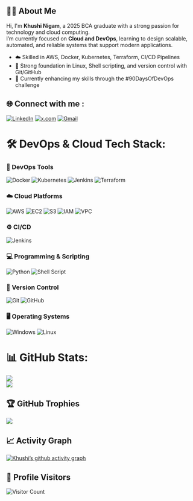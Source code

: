<!--
**khushiNgm/khushiNgm** is a ✨ _special_ ✨ repository because its `README.md` (this file) appears on your GitHub profile.

Here are some ideas to get you started:

- 🔭 I’m currently working on ...
- 🌱 I’m currently learning ...
- 👯 I’m looking to collaborate on ...
- 🤔 I’m looking for help with ...
- 💬 Ask me about ...
- 📫 How to reach me: ...
- 😄 Pronouns: ...
- ⚡ Fun fact: ...
-->

## 👩‍💻 About Me

Hi, I'm **Khushi Nigam**, a 2025 BCA graduate with a strong passion for technology and cloud computing.  
I’m currently focused on **Cloud and DevOps**, learning to design scalable, automated, and reliable systems that support modern applications.  

- ☁️ Skilled in AWS, Docker, Kubernetes, Terraform, CI/CD Pipelines  
- 📌 Strong foundation in Linux, Shell scripting, and version control with Git/GitHub  
- 🌱 Currently enhancing my skills through the #90DaysOfDevOps challenge  


## 🌐 Connect with me :
[![LinkedIn](https://img.shields.io/badge/LinkedIn-%230077B5.svg?logo=linkedin&logoColor=white)](https://linkedin.com/in/https://linkedin.com/in/khushi-nigam-635763272/) [![x.com](https://img.shields.io/badge/x.com-%23000000.svg?logo=x.com&logoColor=white)](https://x.com/khushi_nigam04) [![Gmail](https://img.shields.io/badge/Gmail-D14836?logo=gmail&logoColor=white&style=for-the-badge)](mailto:nigamkhushi731@gmail.com)

# 🛠️ DevOps & Cloud Tech Stack:

### 🚀 DevOps Tools  
![Docker](https://img.shields.io/badge/Docker-%230db7ed.svg?style=for-the-badge&logo=docker&logoColor=white)  ![Kubernetes](https://img.shields.io/badge/Kubernetes-326ce5.svg?style=for-the-badge&logo=kubernetes&logoColor=white)  ![Jenkins](https://img.shields.io/badge/Jenkins-D24939.svg?style=for-the-badge&logo=jenkins&logoColor=white)  ![Terraform](https://img.shields.io/badge/Terraform-844FBA.svg?style=for-the-badge&logo=terraform&logoColor=white)  

### ☁️ Cloud Platforms  
![AWS](https://img.shields.io/badge/AWS-%23FF9900.svg?style=for-the-badge&logo=amazon-aws&logoColor=white)  ![EC2](https://img.shields.io/badge/Amazon%20EC2-FF9900.svg?style=for-the-badge&logo=amazon-ec2&logoColor=white)  ![S3](https://img.shields.io/badge/Amazon%20S3-569A31.svg?style=for-the-badge&logo=amazon-s3&logoColor=white)  ![IAM](https://img.shields.io/badge/AWS%20IAM-FF9900.svg?style=for-the-badge&logo=amazonaws&logoColor=white)  ![VPC](https://img.shields.io/badge/AWS%20VPC-232F3E.svg?style=for-the-badge&logo=amazonaws&logoColor=white)  

### ⚙️ CI/CD  
![Jenkins](https://img.shields.io/badge/Jenkins-D24939.svg?style=for-the-badge&logo=jenkins&logoColor=white)  

### 💻 Programming & Scripting  
![Python](https://img.shields.io/badge/Python-3776AB.svg?style=for-the-badge&logo=python&logoColor=white)  ![Shell Script](https://img.shields.io/badge/Shell_Script-121011.svg?style=for-the-badge&logo=gnu-bash&logoColor=white)  

### 📂 Version Control  
![Git](https://img.shields.io/badge/Git-F05032.svg?style=for-the-badge&logo=git&logoColor=white)  ![GitHub](https://img.shields.io/badge/GitHub-181717.svg?style=for-the-badge&logo=github&logoColor=white)  

### 🖥️ Operating Systems  
![Windows](https://img.shields.io/badge/Windows-0078D6.svg?style=for-the-badge&logo=windows&logoColor=white)  ![Linux](https://img.shields.io/badge/Linux-FCC624.svg?style=for-the-badge&logo=linux&logoColor=black)  

# 📊 GitHub Stats:
![](https://github-readme-streak-stats.herokuapp.com/?user=khushiNgm&theme=midnight-purple&hide_border=false)<br/>
![](https://github-readme-stats.vercel.app/api/top-langs/?username=khushiNgm&theme=midnight-purple&hide_border=false&include_all_commits=false&count_private=false&layout=compact)

## 🏆 GitHub Trophies
![](https://github-profile-trophy.vercel.app/?username=khushiNgm&theme=darkhub&no-frame=true&no-bg=false&margin-w=4)

## 📈 Activity Graph
[![Khushi’s github activity graph](https://github-readme-activity-graph.vercel.app/graph?username=khushiNgm&theme=github-compact)](https://github.com/ashutosh00710/github-readme-activity-graph)

## 👀 Profile Visitors
![Visitor Count](https://komarev.com/ghpvc/?username=khushiNgm&color=blue&style=flat-square)

